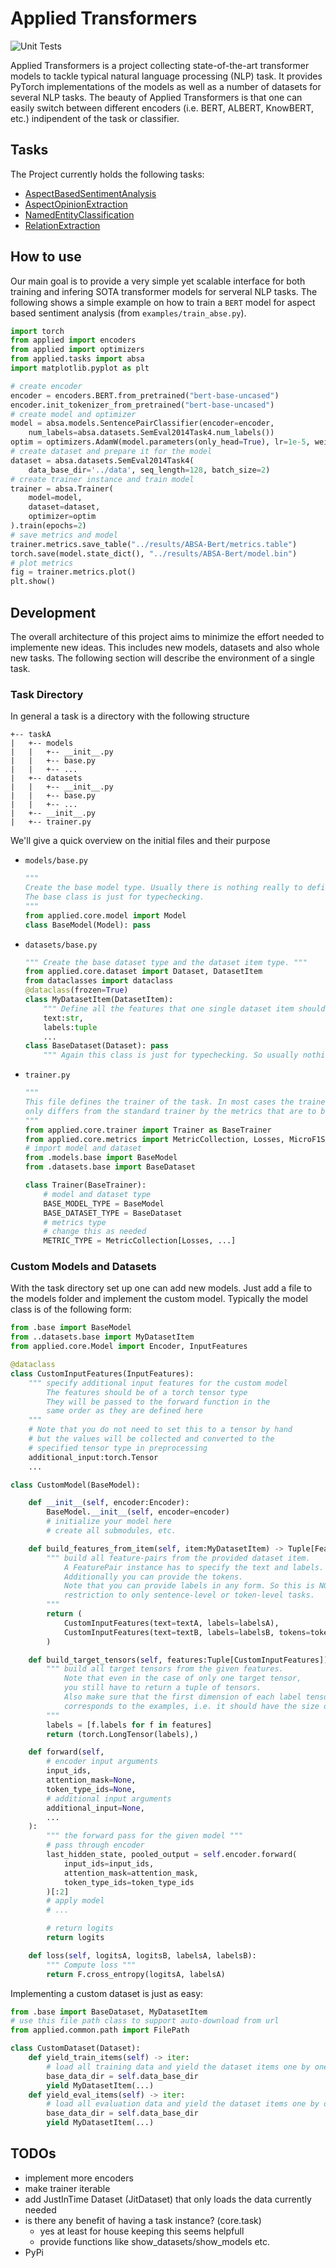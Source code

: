 # Applied Transformers
![Unit Tests](https://github.com/ndoll1998/AppliedTransformers/workflows/Unit%20Tests/badge.svg)

Applied Transformers is a project collecting state-of-the-art transformer models to tackle typical natural language processing (NLP) task. It provides PyTorch implementations of the models as well as a number of datasets for several NLP tasks. The beauty of Applied Transformers is that one can easily switch between different encoders (i.e. BERT, ALBERT, KnowBERT, etc.) indipendent of the task or classifier.

## Tasks

The Project currently holds the following tasks:

- [AspectBasedSentimentAnalysis](applied/tasks/absa)
- [AspectOpinionExtraction](applied/tasks/aoex)
- [NamedEntityClassification](applied/tasks/nec)
- [RelationExtraction](applied/tasks/relex)

## How to use

Our main goal is to provide a very simple yet scalable interface for both training and infering SOTA transformer models for serveral NLP tasks. The following shows a simple example on how to train a `BERT` model for aspect based sentiment analysis (from `examples/train_abse.py`).

```python
import torch
from applied import encoders
from applied import optimizers
from applied.tasks import absa
import matplotlib.pyplot as plt

# create encoder
encoder = encoders.BERT.from_pretrained("bert-base-uncased")
encoder.init_tokenizer_from_pretrained("bert-base-uncased")
# create model and optimizer
model = absa.models.SentencePairClassifier(encoder=encoder, 
    num_labels=absa.datasets.SemEval2014Task4.num_labels())
optim = optimizers.AdamW(model.parameters(only_head=True), lr=1e-5, weight_decay=0.01)
# create dataset and prepare it for the model
dataset = absa.datasets.SemEval2014Task4(
    data_base_dir='../data', seq_length=128, batch_size=2)
# create trainer instance and train model
trainer = absa.Trainer(
    model=model, 
    dataset=dataset,
    optimizer=optim
).train(epochs=2)
# save metrics and model
trainer.metrics.save_table("../results/ABSA-Bert/metrics.table")
torch.save(model.state_dict(), "../results/ABSA-Bert/model.bin")
# plot metrics
fig = trainer.metrics.plot()
plt.show()
```

## Development
The overall architecture of this project aims to minimize the effort needed to implemente new ideas. This includes new models, datasets and also whole new tasks. The following section will describe the environment of a single task.

### Task Directory

In general a task is a directory with the following structure
```
+-- taskA
|   +-- models
|   |   +-- __init__.py
|   |   +-- base.py
|   |   +-- ...
|   +-- datasets
|   |   +-- __init__.py
|   |   +-- base.py
|   |   +-- ...
|   +-- __init__.py
|   +-- trainer.py
```
We'll give a quick overview on the initial files and their purpose
 - `models/base.py`
    ```python
    """ 
    Create the base model type. Usually there is nothing really to define here. 
    The base class is just for typechecking. 
    """
    from applied.core.model import Model
    class BaseModel(Model): pass
    ```
 - `datasets/base.py`
    ```python
    """ Create the base dataset type and the dataset item type. """
    from applied.core.dataset import Dataset, DatasetItem
    from dataclasses import dataclass
    @dataclass(frozen=True)
    class MyDatasetItem(DatasetItem):
        """ Define all the features that one single dataset item should contain. """
        text:str,
        labels:tuple
        ...
    class BaseDataset(Dataset): pass
        """ Again this class is just for typechecking. So usually nothing really to do here. """

    ```
- `trainer.py`
    ```python
    """ 
    This file defines the trainer of the task. In most cases the trainer 
    only differs from the standard trainer by the metrics that are to be tracked. 
    """
    from applied.core.trainer import Trainer as BaseTrainer
    from applied.core.metrics import MetricCollection, Losses, MicroF1Score, MacroF1Score
    # import model and dataset
    from .models.base import BaseModel
    from .datasets.base import BaseDataset

    class Trainer(BaseTrainer):
        # model and dataset type
        BASE_MODEL_TYPE = BaseModel
        BASE_DATASET_TYPE = BaseDataset
        # metrics type
        # change this as needed
        METRIC_TYPE = MetricCollection[Losses, ...]
    ```

### Custom Models and Datasets
With the task directory set up one can add new models. Just add a file to the models folder and implement the custom model. Typically the model class is of the following form:

```python
from .base import BaseModel
from ..datasets.base import MyDatasetItem
from applied.core.Model import Encoder, InputFeatures

@dataclass
class CustomInputFeatures(InputFeatures):
    """ specify additional input features for the custom model
        The features should be of a torch tensor type
        They will be passed to the forward function in the 
        same order as they are defined here
    """
    # Note that you do not need to set this to a tensor by hand 
    # but the values will be collected and converted to the 
    # specified tensor type in preprocessing
    additional_input:torch.Tensor
    ...

class CustomModel(BaseModel):

    def __init__(self, encoder:Encoder):
        BaseModel.__init__(self, encoder=encoder)
        # initialize your model here
        # create all submodules, etc.

    def build_features_from_item(self, item:MyDatasetItem) -> Tuple[FeaturePair]:
        """ build all feature-pairs from the provided dataset item. 
            A FeaturePair instance has to specify the text and labels. 
            Additionally you can provide the tokens. 
            Note that you can provide labels in any form. So this is NOT a 
            restriction to only sentence-level or token-level tasks.
        """
        return (
            CustomInputFeatures(text=textA, labels=labelsA),
            CustomInputFeatures(text=textB, labels=labelsB, tokens=tokensB),
        )

    def build_target_tensors(self, features:Tuple[CustomInputFeatures]) -> Tuple[torch.LongTensor]:
        """ build all target tensors from the given features. 
            Note that even in the case of only one target tensor, 
            you still have to return a tuple of tensors.
            Also make sure that the first dimension of each label tensor 
            corresponds to the examples, i.e. it should have the size of len(features).
        """
        labels = [f.labels for f in features]
        return (torch.LongTensor(labels),)

    def forward(self, 
        # encoder input arguments
        input_ids, 
        attention_mask=None, 
        token_type_ids=None,
        # additional input arguments
        additional_input=None,
        ...
    ):
        """ the forward pass for the given model """
        # pass through encoder
        last_hidden_state, pooled_output = self.encoder.forward(
            input_ids=input_ids,
            attention_mask=attention_mask,
            token_type_ids=token_type_ids
        )[:2]
        # apply model
        # ...

        # return logits
        return logits

    def loss(self, logitsA, logitsB, labelsA, labelsB):
        """ Compute loss """
        return F.cross_entropy(logitsA, labelsA)
```

Implementing a custom dataset is just as easy:

```python
from .base import BaseDataset, MyDatasetItem
# use this file path class to support auto-download from url
from applied.common.path import FilePath

class CustomDataset(Dataset):
    def yield_train_items(self) -> iter:
        # load all training data and yield the dataset items one by one
        base_data_dir = self.data_base_dir
        yield MyDatasetItem(...)
    def yield_eval_items(self) -> iter:
        # load all evaluation data and yield the dataset items one by one
        base_data_dir = self.data_base_dir
        yield MyDatasetItem(...)
```
## TODOs
 - implement more encoders
 - make trainer iterable
 - add JustInTime Dataset (JitDataset) that only loads the data currently needed
 - is there any benefit of having a task instance? (core.task)
   - yes at least for house keeping this seems helpfull
   - provide functions like show_datasets/show_models etc.
 - PyPi
